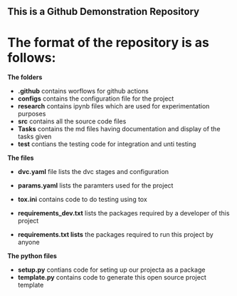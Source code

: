 ## This is a Github Demonstration Repository

# The format of the repository is as follows:

**The folders** 
 * **.github** contains worflows for github actions
 * **configs** contains the configuration file for the project
 * **research** contains ipynb files which are used for experimentation purposes
 * **src** contains all the source code files 
 * **Tasks** contains the md files having documentation and display of the tasks given 
 * **test** contians the testing code for integration and unti testing

**The files** 
 * **dvc.yaml** file lists the dvc stages and configuration
 * **params.yaml** lists the paramters used for the project
 * **tox.ini** contains code to do testing using tox

 * **requirements_dev.txt** lists the packages required by a developer of this project
 * **requirements.txt lists** the packages required to run this project by anyone

**The python files** 
 * **setup.py** contians code for seting up our projecta as a package
 * **template.py** contains code to generate this open source project template
